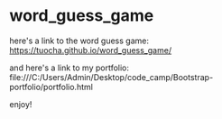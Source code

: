 # word_guess_game

here's a link to the word guess game: 
https://tuocha.github.io/word_guess_game/

and here's a link to my portfolio:
file:///C:/Users/Admin/Desktop/code_camp/Bootstrap-portfolio/portfolio.html

enjoy!
